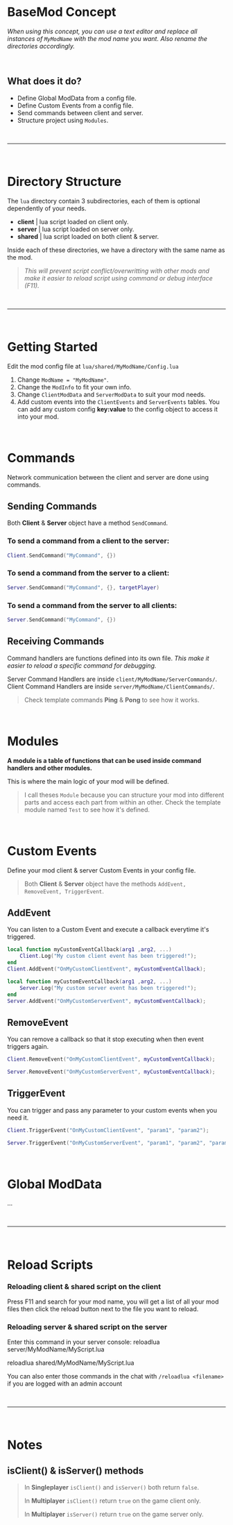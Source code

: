 # BaseMod Concept

*When using this concept, you can use a text editor and replace all instances of `MyModName` with the mod name you want. Also rename the directories accordingly.*

<br>

## What does it do?
- Define Global ModData from a config file.
- Define Custom Events from a config file.
- Send commands between client and server.
- Structure project using `Modules`.

<br>

---

<br>

# **Directory Structure**
The `lua` directory contain 3 subdirectories, each of them is optional dependently of your needs.
- **client** | lua script loaded on client only.
- **server** | lua script loaded on server only.
- **shared** | lua script loaded on both client & server.

Inside each of these directories, we have a directory with the same name as the mod.  
>*This will prevent script conflict/overwritting with other mods and make it easier to reload script using command or debug interface (F11).*

<br>

---

<br>

# Getting Started

Edit the mod config file at `lua/shared/MyModName/Config.lua`
1) Change `ModName = "MyModName"`.
2) Change the `ModInfo` to fit your own info.
3) Change `ClientModData` and `ServerModData` to suit your mod needs.
4) Add custom events into the `ClientEvents` and `ServerEvents` tables.
You can add any custom config **key:value** to the config object to access it into your mod.

<br>

# Commands

Network communication between the client and server are done using commands.

## Sending Commands

Both **Client** & **Server** object have a method `SendCommand`.

### To send a command from a client to the server:
```lua
Client.SendCommand("MyCommand", {})
```

### To send a command from the server to a client:
```lua
Server.SendCommand("MyCommand", {}, targetPlayer)
```

### To send a command from the server to all clients:
```lua
Server.SendCommand("MyCommand", {})
```

## Receiving Commands

Command handlers are functions defined into its own file. *This make it easier to reload a specific command for debugging.*

Server Command Handlers are inside `client/MyModName/ServerCommands/`.  
Client Command Handlers are inside `server/MyModName/ClientCommands/`.

>Check template commands **Ping** & **Pong** to see how it works. 

<br>

# Modules

**A module is a table of functions that can be used inside command handlers and other modules.**

This is where the main logic of your mod will be defined.
>I call theses `Module` because you can structure your mod into different parts and access each part from within an other.
Check the template module named `Test` to see how it's defined.

<br>

# Custom Events

Define your mod client & server Custom Events in your config file.  
>Both **Client** & **Server** object have the methods `AddEvent, RemoveEvent, TriggerEvent`.

## AddEvent

You can listen to a Custom Event and execute a callback everytime it's triggered.

```lua
local function myCustomEventCallback(arg1 ,arg2, ...)
    Client.Log("My custom client event has been triggered!");
end
Client.AddEvent("OnMyCustomClientEvent", myCustomEventCallback);
```
```lua
local function myCustomEventCallback(arg1 ,arg2, ...)
    Server.Log("My custom server event has been triggered!");
end
Server.AddEvent("OnMyCustomServerEvent", myCustomEventCallback);
```

## RemoveEvent

You can remove a callback so that it stop executing when then event triggers again.
```lua
Client.RemoveEvent("OnMyCustomClientEvent", myCustomEventCallback);
```
```lua
Server.RemoveEvent("OnMyCustomServerEvent", myCustomEventCallback);
```

## TriggerEvent

You can trigger and pass any parameter to your custom events when you need it.
```lua
Client.TriggerEvent("OnMyCustomClientEvent", "param1", "param2");
```
```lua
Server.TriggerEvent("OnMyCustomServerEvent", "param1", "param2", "param3");
```

<br>

# Global ModData

...

<br>

---

<br>

# Reload Scripts

### Reloading **client** & **shared** script on the client

Press F11 and search for your mod name, you will get a list of all your mod files then click the reload button next to the file you want to reload.

### Reloading **server** & **shared** script on the server

Enter this command in your server console:
reloadlua server/MyModName/MyScript.lua
>
reloadlua shared/MyModName/MyScript.lua
>
You can also enter those commands in the chat with `/reloadlua <filename>` if you are logged with an admin account

<br>

---

<br>

# Notes

## **isClient()** & **isServer()** methods

>In **Singleplayer** `isClient()` and `isServer()` both return `false`.
>
>In **Multiplayer** `isClient()` return `true` on the game client only.
>
>In **Multiplayer** `isServer()` return `true` on the game server only.
